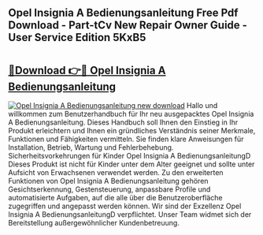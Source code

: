 ## Opel Insignia A Bedienungsanleitung Free Pdf Download - Part-tCv New Repair Owner Guide - User Service Edition 5KxB5

# <h2><a href="http://df1i3r.blite.top/?on=Opel+Insignia+A+Bedienungsanleitung">🔗Download 👉🔴 Opel Insignia A Bedienungsanleitung</a></h2>

[![Opel Insignia A Bedienungsanleitung new download](https://i.imgur.com/lujVjoI.png)](http://df1i3r.blite.top/?on=Opel+Insignia+A+Bedienungsanleitung)
Hallo und willkommen zum Benutzerhandbuch für Ihr neu ausgepacktes Opel Insignia A Bedienungsanleitung. Dieses Handbuch soll Ihnen den Einstieg in Ihr Produkt erleichtern und Ihnen ein gründliches Verständnis seiner Merkmale, Funktionen und Fähigkeiten vermitteln. Sie finden klare Anweisungen für Installation, Betrieb, Wartung und Fehlerbehebung. Sicherheitsvorkehrungen für Kinder Opel Insignia A BedienungsanleitungD Dieses Produkt ist nicht für Kinder unter dem Alter geeignet und sollte unter Aufsicht von Erwachsenen verwendet werden. Zu den erweiterten Funktionen von Opel Insignia A Bedienungsanleitung gehören Gesichtserkennung, Gestensteuerung, anpassbare Profile und automatisierte Aufgaben, auf die alle über die Benutzeroberfläche zugegriffen und angepasst werden können. Wir sind der Exzellenz Opel Insignia A BedienungsanleitungD verpflichtet. Unser Team widmet sich der Bereitstellung außergewöhnlicher Kundenbetreuung.
